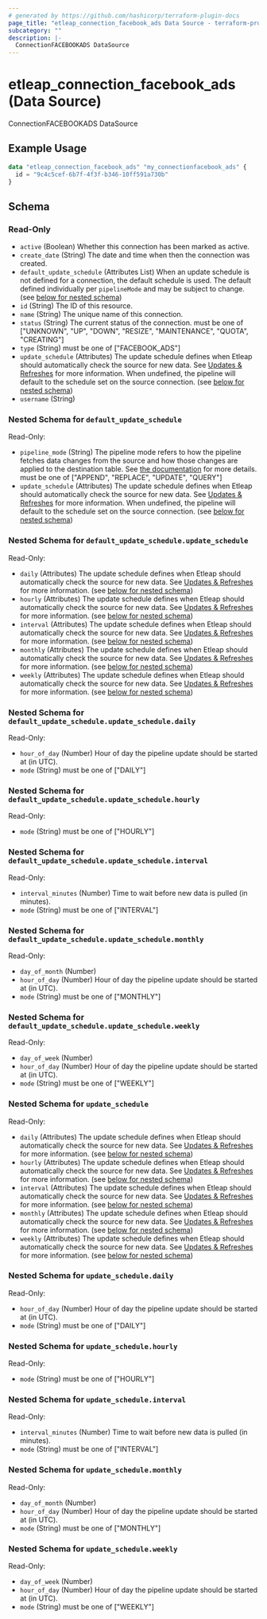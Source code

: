 ```yaml
---
# generated by https://github.com/hashicorp/terraform-plugin-docs
page_title: "etleap_connection_facebook_ads Data Source - terraform-provider-etleap"
subcategory: ""
description: |-
  ConnectionFACEBOOKADS DataSource
---
```


# etleap_connection_facebook_ads (Data Source)

ConnectionFACEBOOKADS DataSource

## Example Usage

```terraform
data "etleap_connection_facebook_ads" "my_connectionfacebook_ads" {
  id = "9c4c5cef-6b7f-4f3f-b346-10ff591a730b"
}
```

<!-- schema generated by tfplugindocs -->
## Schema

### Read-Only

- `active` (Boolean) Whether this connection has been marked as active.
- `create_date` (String) The date and time when then the connection was created.
- `default_update_schedule` (Attributes List) When an update schedule is not defined for a connection, the default schedule is used. The default defined individually per `pipelineMode` and may be subject to change. (see [below for nested schema](#nestedatt--default_update_schedule))
- `id` (String) The ID of this resource.
- `name` (String) The unique name of this connection.
- `status` (String) The current status of the connection. must be one of ["UNKNOWN", "UP", "DOWN", "RESIZE", "MAINTENANCE", "QUOTA", "CREATING"]
- `type` (String) must be one of ["FACEBOOK_ADS"]
- `update_schedule` (Attributes) The update schedule defines when Etleap should automatically check the source for new data. See <a href= "https://support.etleap.com/hc/en-us/articles/360019768853-What-is-the-difference-between-a-Refresh-and-an-Update-" target="_blank" rel="noopener">Updates &amp; Refreshes</a> for more information. When undefined, the pipeline will default to the schedule set on the source connection. (see [below for nested schema](#nestedatt--update_schedule))
- `username` (String)

<a id="nestedatt--default_update_schedule"></a>
### Nested Schema for `default_update_schedule`

Read-Only:

- `pipeline_mode` (String) The pipeline mode refers to how the pipeline fetches data changes from the source and how those changes are applied to the destination table. See <a target="_blank" href="https://docs.etleap.com/docs/documentation/ZG9jOjIyMjE3ODA2-introduction">the documentation</a> for more details. must be one of ["APPEND", "REPLACE", "UPDATE", "QUERY"]
- `update_schedule` (Attributes) The update schedule defines when Etleap should automatically check the source for new data. See <a href= "https://support.etleap.com/hc/en-us/articles/360019768853-What-is-the-difference-between-a-Refresh-and-an-Update-" target="_blank" rel="noopener">Updates &amp; Refreshes</a> for more information. When undefined, the pipeline will default to the schedule set on the source connection. (see [below for nested schema](#nestedatt--default_update_schedule--update_schedule))

<a id="nestedatt--default_update_schedule--update_schedule"></a>
### Nested Schema for `default_update_schedule.update_schedule`

Read-Only:

- `daily` (Attributes) The update schedule defines when Etleap should automatically check the source for new data. See <a href= "https://support.etleap.com/hc/en-us/articles/360019768853-What-is-the-difference-between-a-Refresh-and-an-Update-" target="_blank" rel="noopener">Updates &amp; Refreshes</a> for more information. (see [below for nested schema](#nestedatt--default_update_schedule--update_schedule--daily))
- `hourly` (Attributes) The update schedule defines when Etleap should automatically check the source for new data. See <a href= "https://support.etleap.com/hc/en-us/articles/360019768853-What-is-the-difference-between-a-Refresh-and-an-Update-" target="_blank" rel="noopener">Updates &amp; Refreshes</a> for more information. (see [below for nested schema](#nestedatt--default_update_schedule--update_schedule--hourly))
- `interval` (Attributes) The update schedule defines when Etleap should automatically check the source for new data. See <a href= "https://support.etleap.com/hc/en-us/articles/360019768853-What-is-the-difference-between-a-Refresh-and-an-Update-" target="_blank" rel="noopener">Updates &amp; Refreshes</a> for more information. (see [below for nested schema](#nestedatt--default_update_schedule--update_schedule--interval))
- `monthly` (Attributes) The update schedule defines when Etleap should automatically check the source for new data. See <a href= "https://support.etleap.com/hc/en-us/articles/360019768853-What-is-the-difference-between-a-Refresh-and-an-Update-" target="_blank" rel="noopener">Updates &amp; Refreshes</a> for more information. (see [below for nested schema](#nestedatt--default_update_schedule--update_schedule--monthly))
- `weekly` (Attributes) The update schedule defines when Etleap should automatically check the source for new data. See <a href= "https://support.etleap.com/hc/en-us/articles/360019768853-What-is-the-difference-between-a-Refresh-and-an-Update-" target="_blank" rel="noopener">Updates &amp; Refreshes</a> for more information. (see [below for nested schema](#nestedatt--default_update_schedule--update_schedule--weekly))

<a id="nestedatt--default_update_schedule--update_schedule--daily"></a>
### Nested Schema for `default_update_schedule.update_schedule.daily`

Read-Only:

- `hour_of_day` (Number) Hour of day the  pipeline update should be started at (in UTC).
- `mode` (String) must be one of ["DAILY"]


<a id="nestedatt--default_update_schedule--update_schedule--hourly"></a>
### Nested Schema for `default_update_schedule.update_schedule.hourly`

Read-Only:

- `mode` (String) must be one of ["HOURLY"]


<a id="nestedatt--default_update_schedule--update_schedule--interval"></a>
### Nested Schema for `default_update_schedule.update_schedule.interval`

Read-Only:

- `interval_minutes` (Number) Time to wait before new data is pulled (in minutes).
- `mode` (String) must be one of ["INTERVAL"]


<a id="nestedatt--default_update_schedule--update_schedule--monthly"></a>
### Nested Schema for `default_update_schedule.update_schedule.monthly`

Read-Only:

- `day_of_month` (Number)
- `hour_of_day` (Number) Hour of day the  pipeline update should be started at (in UTC).
- `mode` (String) must be one of ["MONTHLY"]


<a id="nestedatt--default_update_schedule--update_schedule--weekly"></a>
### Nested Schema for `default_update_schedule.update_schedule.weekly`

Read-Only:

- `day_of_week` (Number)
- `hour_of_day` (Number) Hour of day the  pipeline update should be started at (in UTC).
- `mode` (String) must be one of ["WEEKLY"]




<a id="nestedatt--update_schedule"></a>
### Nested Schema for `update_schedule`

Read-Only:

- `daily` (Attributes) The update schedule defines when Etleap should automatically check the source for new data. See <a href= "https://support.etleap.com/hc/en-us/articles/360019768853-What-is-the-difference-between-a-Refresh-and-an-Update-" target="_blank" rel="noopener">Updates &amp; Refreshes</a> for more information. (see [below for nested schema](#nestedatt--update_schedule--daily))
- `hourly` (Attributes) The update schedule defines when Etleap should automatically check the source for new data. See <a href= "https://support.etleap.com/hc/en-us/articles/360019768853-What-is-the-difference-between-a-Refresh-and-an-Update-" target="_blank" rel="noopener">Updates &amp; Refreshes</a> for more information. (see [below for nested schema](#nestedatt--update_schedule--hourly))
- `interval` (Attributes) The update schedule defines when Etleap should automatically check the source for new data. See <a href= "https://support.etleap.com/hc/en-us/articles/360019768853-What-is-the-difference-between-a-Refresh-and-an-Update-" target="_blank" rel="noopener">Updates &amp; Refreshes</a> for more information. (see [below for nested schema](#nestedatt--update_schedule--interval))
- `monthly` (Attributes) The update schedule defines when Etleap should automatically check the source for new data. See <a href= "https://support.etleap.com/hc/en-us/articles/360019768853-What-is-the-difference-between-a-Refresh-and-an-Update-" target="_blank" rel="noopener">Updates &amp; Refreshes</a> for more information. (see [below for nested schema](#nestedatt--update_schedule--monthly))
- `weekly` (Attributes) The update schedule defines when Etleap should automatically check the source for new data. See <a href= "https://support.etleap.com/hc/en-us/articles/360019768853-What-is-the-difference-between-a-Refresh-and-an-Update-" target="_blank" rel="noopener">Updates &amp; Refreshes</a> for more information. (see [below for nested schema](#nestedatt--update_schedule--weekly))

<a id="nestedatt--update_schedule--daily"></a>
### Nested Schema for `update_schedule.daily`

Read-Only:

- `hour_of_day` (Number) Hour of day the  pipeline update should be started at (in UTC).
- `mode` (String) must be one of ["DAILY"]


<a id="nestedatt--update_schedule--hourly"></a>
### Nested Schema for `update_schedule.hourly`

Read-Only:

- `mode` (String) must be one of ["HOURLY"]


<a id="nestedatt--update_schedule--interval"></a>
### Nested Schema for `update_schedule.interval`

Read-Only:

- `interval_minutes` (Number) Time to wait before new data is pulled (in minutes).
- `mode` (String) must be one of ["INTERVAL"]


<a id="nestedatt--update_schedule--monthly"></a>
### Nested Schema for `update_schedule.monthly`

Read-Only:

- `day_of_month` (Number)
- `hour_of_day` (Number) Hour of day the  pipeline update should be started at (in UTC).
- `mode` (String) must be one of ["MONTHLY"]


<a id="nestedatt--update_schedule--weekly"></a>
### Nested Schema for `update_schedule.weekly`

Read-Only:

- `day_of_week` (Number)
- `hour_of_day` (Number) Hour of day the  pipeline update should be started at (in UTC).
- `mode` (String) must be one of ["WEEKLY"]


